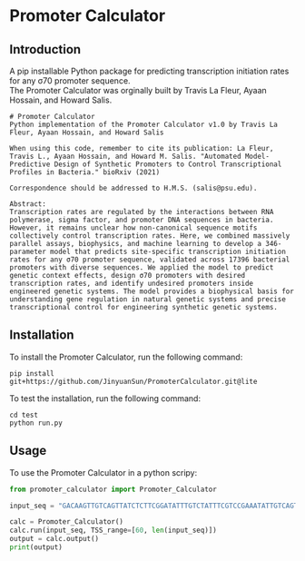 # Promoter Calculator
## Introduction
A pip installable Python package for predicting transcription initiation rates for any σ70 promoter sequence.  
The Promoter Calculator was orginally built by Travis La Fleur, Ayaan Hossain, and Howard Salis.
```
# Promoter Calculator
Python implementation of the Promoter Calculator v1.0 by Travis La Fleur, Ayaan Hossain, and Howard Salis

When using this code, remember to cite its publication: La Fleur, Travis L., Ayaan Hossain, and Howard M. Salis. "Automated Model-Predictive Design of Synthetic Promoters to Control Transcriptional Profiles in Bacteria." bioRxiv (2021)

Correspondence should be addressed to H.M.S. (salis@psu.edu).

Abstract:
Transcription rates are regulated by the interactions between RNA polymerase, sigma factor, and promoter DNA sequences in bacteria. However, it remains unclear how non-canonical sequence motifs collectively control transcription rates. Here, we combined massively parallel assays, biophysics, and machine learning to develop a 346-parameter model that predicts site-specific transcription initiation rates for any σ70 promoter sequence, validated across 17396 bacterial promoters with diverse sequences. We applied the model to predict genetic context effects, design σ70 promoters with desired transcription rates, and identify undesired promoters inside engineered genetic systems. The model provides a biophysical basis for understanding gene regulation in natural genetic systems and precise transcriptional control for engineering synthetic genetic systems.
```
## Installation
To install the Promoter Calculator, run the following command:
```
pip install git+https://github.com/JinyuanSun/PromoterCalculator.git@lite
```
To test the installation, run the following command:
```
cd test
python run.py
```
## Usage
To use the Promoter Calculator in a python scripy:
```python
from promoter_calculator import Promoter_Calculator

input_seq = "GACAAGTTGTCAGTTATCTCTTCGGATATTTGTCTATTTCGTCCGAAATATTGTCAGTCGAACTCGGGTGAATACGTTTGGC"

calc = Promoter_Calculator()
calc.run(input_seq, TSS_range=[60, len(input_seq)])
output = calc.output()
print(output)
```